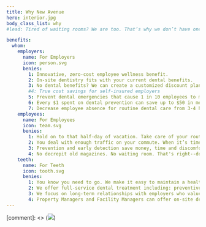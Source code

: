 ```yaml
---
title: Why New Avenue
hero: interior.jpg
body_class_list: why
#lead: Tired of waiting rooms? We are too. That’s why we don’t have one. We make seeing a dentist easy for your team by bringing the dentist's office to you.

benefits:
  whom:
    employers:
      name: For Employers
      icon: person.svg
      benies:
        1: Innovative, zero-cost employee wellness benefit.
        2: On-site dentistry fits with your current dental benefits.
        3: No dental benefits? We can create a customized discount plan for your employees.
        #4: True cost savings for self-insured employers
        5: Prevent dental emergencies that cause 1 in 10 employees to miss a full day of work each year.
        6: Every $1 spent on dental prevention can save up to $50 in medical treatment costs.
        7: Decrease employee absence for routine dental care from 3-4 hours to 1 hour or less (including travel time).
    employees:
      name: For Employees
      icon: team.svg
      benies:
        1: Hold on to that half-day of vacation. Take care of your routine dental appointment in an hour or less.
        2: You deal with enough traffic on your commute. When it’s time to see a dentist we come to you.
        3: Prevention and early detection save money, time and discomfort long term.
        4: No decrepit old magazines. No waiting room. That's right--do your thing until we’re ready for you, we’ll let you know.
    teeth:
      name: For Teeth
      icon: tooth.svg
      benies:
        1: You know you need to go. We make it easy to maintain a healthy smile.
        2: We offer full-service dental treatment including: preventive, digital X-rays, cleanings, Invisalign, whitening, cosmetic treatment, surgical treatment.
        3: We focus on long-term relationships with employers who value providing excellent benefits to their employees.
        4: Property Managers and Facility Managers can offer on-site dentistry to their tenants to help attract and retain tenants.
---
```




[comment]: <> (![](myimage.jpg?classes=float-left))
